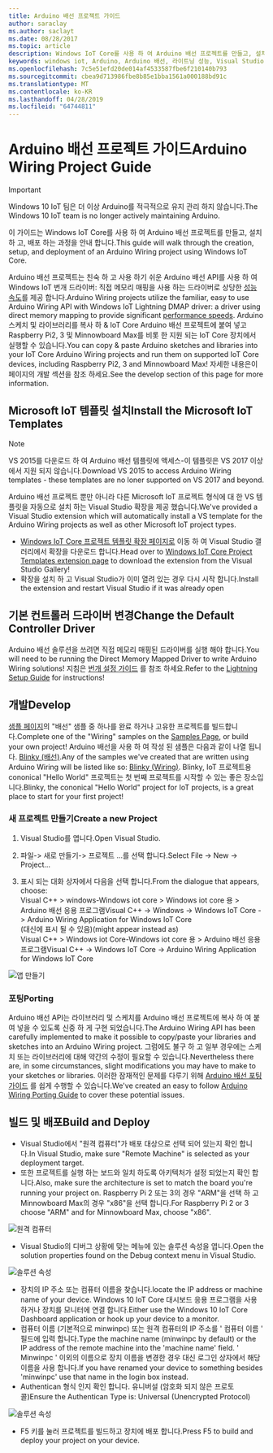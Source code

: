 ```yaml
---
title: Arduino 배선 프로젝트 가이드
author: saraclay
ms.author: saclayt
ms.date: 08/28/2017
ms.topic: article
description: Windows IoT Core를 사용 하 여 Arduino 배선 프로젝트를 만들고, 설치 하 고, 배포 하는 방법에 대해 알아봅니다.
keywords: windows iot, Arduino, Arduino 배선, 라이트닝 성능, Visual Studio
ms.openlocfilehash: 7c5e51efd20de014af4533587fbe6f210140b793
ms.sourcegitcommit: cbea9d713986fbe8b85e1bba1561a000188bd91c
ms.translationtype: MT
ms.contentlocale: ko-KR
ms.lasthandoff: 04/28/2019
ms.locfileid: "64744811"
---
```

# <a name="arduino-wiring-project-guide"></a><span data-ttu-id="40c28-104">Arduino 배선 프로젝트 가이드</span><span class="sxs-lookup"><span data-stu-id="40c28-104">Arduino Wiring Project Guide</span></span>

> [!IMPORTANT]
> <span data-ttu-id="40c28-105">Windows 10 IoT 팀은 더 이상 Arduino를 적극적으로 유지 관리 하지 않습니다.</span><span class="sxs-lookup"><span data-stu-id="40c28-105">The Windows 10 IoT team is no longer actively maintaining Arduino.</span></span>

<span data-ttu-id="40c28-106">이 가이드는 Windows IoT Core를 사용 하 여 Arduino 배선 프로젝트를 만들고, 설치 하 고, 배포 하는 과정을 안내 합니다.</span><span class="sxs-lookup"><span data-stu-id="40c28-106">This guide will walk through the creation, setup, and deployment of an Arduino Wiring project using Windows IoT Core.</span></span>

<span data-ttu-id="40c28-107">Arduino 배선 프로젝트는 친숙 하 고 사용 하기 쉬운 Arduino 배선 API를 사용 하 여 Windows IoT 번개 드라이버: 직접 메모리 매핑을 사용 하는 드라이버로 상당한 [성능 속도](../develop-your-app/LightningPerformance.md)를 제공 합니다.</span><span class="sxs-lookup"><span data-stu-id="40c28-107">Arduino Wiring projects utilize the familiar, easy to use Arduino Wiring API with Windows IoT Lightning DMAP driver: a driver using direct memory mapping to provide significant [performance speeds](../develop-your-app/LightningPerformance.md).</span></span> <span data-ttu-id="40c28-108">Arduino 스케치 및 라이브러리를 복사 하 & IoT Core Arduino 배선 프로젝트에 붙여 넣고 Raspberry Pi2, 3 및 Minnowboard Max를 비롯 한 지원 되는 IoT Core 장치에서 실행할 수 있습니다.</span><span class="sxs-lookup"><span data-stu-id="40c28-108">You can copy & paste Arduino sketches and libraries into your IoT Core Arduino Wiring projects and run them on supported IoT Core devices, including Raspberry Pi2, 3 and Minnowboard Max!</span></span> <span data-ttu-id="40c28-109">자세한 내용은이 페이지의 개발 섹션을 참조 하세요.</span><span class="sxs-lookup"><span data-stu-id="40c28-109">See the develop section of this page for more information.</span></span>

## <a name="install-the-microsoft-iot-templates"></a><span data-ttu-id="40c28-110">Microsoft IoT 템플릿 설치</span><span class="sxs-lookup"><span data-stu-id="40c28-110">Install the Microsoft IoT Templates</span></span>

> [!NOTE]
> <span data-ttu-id="40c28-111">VS 2015를 다운로드 하 여 Arduino 배선 템플릿에 액세스-이 템플릿은 VS 2017 이상에서 지원 되지 않습니다.</span><span class="sxs-lookup"><span data-stu-id="40c28-111">Download VS 2015 to access Arduino Wiring templates - these templates are no loner supported on VS 2017 and beyond.</span></span>

<span data-ttu-id="40c28-112">Arduino 배선 프로젝트 뿐만 아니라 다른 Microsoft IoT 프로젝트 형식에 대 한 VS 템플릿을 자동으로 설치 하는 Visual Studio 확장을 제공 했습니다.</span><span class="sxs-lookup"><span data-stu-id="40c28-112">We've provided a Visual Studio extension which will automatically install a VS template for the Arduino Wiring projects as well as other Microsoft IoT project types.</span></span> 

- <span data-ttu-id="40c28-113">[Windows IoT Core 프로젝트 템플릿 확장 페이지로](https://go.microsoft.com/fwlink/?linkid=847472) 이동 하 여 Visual Studio 갤러리에서 확장을 다운로드 합니다.</span><span class="sxs-lookup"><span data-stu-id="40c28-113">Head over to [Windows IoT Core Project Templates extension page](https://go.microsoft.com/fwlink/?linkid=847472) to download the extension from the Visual Studio Gallery!</span></span>
- <span data-ttu-id="40c28-114">확장을 설치 하 고 Visual Studio가 이미 열려 있는 경우 다시 시작 합니다.</span><span class="sxs-lookup"><span data-stu-id="40c28-114">Install the extension and restart Visual Studio if it was already open</span></span>

## <a name="change-the-default-controller-driver"></a><span data-ttu-id="40c28-115">기본 컨트롤러 드라이버 변경</span><span class="sxs-lookup"><span data-stu-id="40c28-115">Change the Default Controller Driver</span></span>

<span data-ttu-id="40c28-116">Arduino 배선 솔루션을 쓰려면 직접 메모리 매핑된 드라이버를 실행 해야 합니다.</span><span class="sxs-lookup"><span data-stu-id="40c28-116">You will need to be running the Direct Memory Mapped Driver to write Arduino Wiring solutions!</span></span> <span data-ttu-id="40c28-117">지침은 [번개 설정 가이드](../develop-your-app/LightningSetup.md) 를 참조 하세요.</span><span class="sxs-lookup"><span data-stu-id="40c28-117">Refer to the [Lightning Setup Guide](../develop-your-app/LightningSetup.md) for instructions!</span></span>

## <a name="develop"></a><span data-ttu-id="40c28-118">개발</span><span class="sxs-lookup"><span data-stu-id="40c28-118">Develop</span></span>
<span data-ttu-id="40c28-119">[샘플 페이지](https://developer.microsoft.com/en-us/windows/iot/samples)의 "배선" 샘플 중 하나를 완료 하거나 고유한 프로젝트를 빌드합니다.</span><span class="sxs-lookup"><span data-stu-id="40c28-119">Complete one of the "Wiring" samples on the [Samples Page](https://developer.microsoft.com/en-us/windows/iot/samples), or build your own project!</span></span> <span data-ttu-id="40c28-120">Arduino 배선을 사용 하 여 작성 된 샘플은 다음과 같이 나열 됩니다. [Blinky (배선)](https://developer.microsoft.com/en-us/windows/iot/samples/helloblinkybackgroundwiring).</span><span class="sxs-lookup"><span data-stu-id="40c28-120">Any of the samples we've created that are written using Arduino Wiring will be listed like so: [Blinky (Wiring)](https://developer.microsoft.com/en-us/windows/iot/samples/helloblinkybackgroundwiring).</span></span> <span data-ttu-id="40c28-121">Blinky, IoT 프로젝트용 cononical "Hello World" 프로젝트는 첫 번째 프로젝트를 시작할 수 있는 좋은 장소입니다.</span><span class="sxs-lookup"><span data-stu-id="40c28-121">Blinky, the cononical "Hello World" project for IoT projects, is a great place to start for your first project!</span></span>

### <a name="create-a-new-project"></a><span data-ttu-id="40c28-122">새 프로젝트 만들기</span><span class="sxs-lookup"><span data-stu-id="40c28-122">Create a new Project</span></span>
1. <span data-ttu-id="40c28-123">Visual Studio를 엽니다.</span><span class="sxs-lookup"><span data-stu-id="40c28-123">Open Visual Studio.</span></span>

2. <span data-ttu-id="40c28-124">파일-> 새로 만들기-> 프로젝트 ...를 선택 합니다.</span><span class="sxs-lookup"><span data-stu-id="40c28-124">Select File -> New -> Project...</span></span>

3. <span data-ttu-id="40c28-125">표시 되는 대화 상자에서 다음을 선택 합니다.</span><span class="sxs-lookup"><span data-stu-id="40c28-125">From the dialogue that appears, choose:</span></span>  
<span data-ttu-id="40c28-126">Visual C++ > windows-Windows iot core > Windows iot core 용 > Arduino 배선 응용 프로그램</span><span class="sxs-lookup"><span data-stu-id="40c28-126">Visual C++ -> Windows -> Windows IoT Core -> Arduino Wiring Application for Windows IoT Core</span></span>  
<span data-ttu-id="40c28-127">(대신에 표시 될 수 있음)</span><span class="sxs-lookup"><span data-stu-id="40c28-127">(might appear instead as)</span></span>  
<span data-ttu-id="40c28-128">Visual C++ > Windows iot Core-Windows iot core 용 > Arduino 배선 응용 프로그램</span><span class="sxs-lookup"><span data-stu-id="40c28-128">Visual C++ -> Windows IoT Core -> Arduino Wiring Application for Windows IoT Core</span></span> 


![앱 만들기](../media/ArduinoWiring/appcreate.png)

### <a name="porting"></a><span data-ttu-id="40c28-130">포팅</span><span class="sxs-lookup"><span data-stu-id="40c28-130">Porting</span></span>

<span data-ttu-id="40c28-131">Arduino 배선 API는 라이브러리 및 스케치를 Arduino 배선 프로젝트에 복사 하 여 붙여 넣을 수 있도록 신중 하 게 구현 되었습니다.</span><span class="sxs-lookup"><span data-stu-id="40c28-131">The Arduino Wiring API has been carefully implemented to make it possible to copy/paste your libraries and sketches into an Arduino Wiring project.</span></span> <span data-ttu-id="40c28-132">그럼에도 불구 하 고 일부 경우에는 스케치 또는 라이브러리에 대해 약간의 수정이 필요할 수 있습니다.</span><span class="sxs-lookup"><span data-stu-id="40c28-132">Nevertheless there are, in some circumstances, slight modifications you may have to make to your sketches or libraries.</span></span> <span data-ttu-id="40c28-133">이러한 잠재적인 문제를 다루기 위해 [Arduino 배선 포팅 가이드](ArduinoWiringPortingGuide.md) 를 쉽게 수행할 수 있습니다.</span><span class="sxs-lookup"><span data-stu-id="40c28-133">We've created an easy to follow [Arduino Wiring Porting Guide](ArduinoWiringPortingGuide.md) to cover these potential issues.</span></span>

## <a name="build-and-deploy"></a><span data-ttu-id="40c28-134">빌드 및 배포</span><span class="sxs-lookup"><span data-stu-id="40c28-134">Build and Deploy</span></span>

- <span data-ttu-id="40c28-135">Visual Studio에서 "원격 컴퓨터"가 배포 대상으로 선택 되어 있는지 확인 합니다.</span><span class="sxs-lookup"><span data-stu-id="40c28-135">In Visual Studio, make sure "Remote Machine" is selected as your deployment target.</span></span>
- <span data-ttu-id="40c28-136">또한 프로젝트를 실행 하는 보드와 일치 하도록 아키텍처가 설정 되었는지 확인 합니다.</span><span class="sxs-lookup"><span data-stu-id="40c28-136">Also, make sure the  architecture is set to match the board you're running your project on.</span></span> <span data-ttu-id="40c28-137">Raspberry Pi 2 또는 3의 경우 "ARM"을 선택 하 고 Minnowboard Max의 경우 "x86"을 선택 합니다.</span><span class="sxs-lookup"><span data-stu-id="40c28-137">For Raspberry Pi 2 or 3 choose "ARM" and for Minnowboard Max, choose "x86".</span></span>

![원격 컴퓨터](../media/ArduinoWiring/wiringapp_remotemachine.png)

- <span data-ttu-id="40c28-139">Visual Studio의 디버그 상황에 맞는 메뉴에 있는 솔루션 속성을 엽니다.</span><span class="sxs-lookup"><span data-stu-id="40c28-139">Open the solution properties found on the Debug context menu in Visual Studio.</span></span>

![솔루션 속성](../media/ArduinoWiring/wiringapp_properties.png)

- <span data-ttu-id="40c28-141">장치의 IP 주소 또는 컴퓨터 이름을 찾습니다.</span><span class="sxs-lookup"><span data-stu-id="40c28-141">locate the IP address or machine name of your device.</span></span> <span data-ttu-id="40c28-142">Windows 10 IoT Core 대시보드 응용 프로그램을 사용 하거나 장치를 모니터에 연결 합니다.</span><span class="sxs-lookup"><span data-stu-id="40c28-142">Either use the Windows 10 IoT Core Dashboard application or hook up your device to a monitor.</span></span>
- <span data-ttu-id="40c28-143">컴퓨터 이름 (기본적으로 minwinpc) 또는 원격 컴퓨터의 IP 주소를 ' 컴퓨터 이름 ' 필드에 입력 합니다.</span><span class="sxs-lookup"><span data-stu-id="40c28-143">Type the machine name (minwinpc by default) or the IP address of the remote machine into the 'machine name' field.</span></span> <span data-ttu-id="40c28-144">' Minwinpc ' 이외의 이름으로 장치 이름을 변경한 경우 대신 로그인 상자에서 해당 이름을 사용 합니다.</span><span class="sxs-lookup"><span data-stu-id="40c28-144">If you have renamed your device to something besides 'minwinpc' use that name in the login box instead.</span></span>
- <span data-ttu-id="40c28-145">Authentican 형식 인지 확인 합니다. 유니버설 (암호화 되지 않은 프로토콜)</span><span class="sxs-lookup"><span data-stu-id="40c28-145">Ensure the Authentican Type is: Universal (Unencrypted Protocol)</span></span>

![솔루션 속성](../media/ArduinoWiring/wiringapp_properties2.png)

- <span data-ttu-id="40c28-147">F5 키를 눌러 프로젝트를 빌드하고 장치에 배포 합니다.</span><span class="sxs-lookup"><span data-stu-id="40c28-147">Press F5 to build and deploy your project on your device.</span></span>
